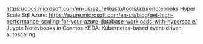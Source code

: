 
https://docs.microsoft.com/en-us/azure/kusto/tools/azurenotebooks
Hyper Scale Sql Azure: https://azure.microsoft.com/en-us/blog/get-high-performance-scaling-for-your-azure-database-workloads-with-hyperscale/
Juypte Notevbooks in Cosmos
KEDA: Kubernetes-based event-driven autoscaling
